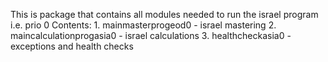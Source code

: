 This is package that contains all modules needed to run
the israel program i.e. prio 0
Contents:
    1. mainmasterprogeod0 - israel mastering
    2.  maincalculationprogasia0 - israel calculations
    3. healthcheckasia0 - exceptions and health checks
